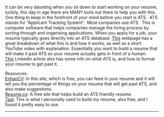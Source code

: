 It can be very daunting when you sit down to start working on your resume, luckily, this day in age there are MANY tools out there to help you with this. One thing to keep in the forefront of your mind before you start is ATS.  ATS stands for “Applicant Tracking System”.  Most companies use ATS.  This is computer software that helps companies manage the hiring process by sorting through and organising applications. When you apply for a job, your resume typically goes directly into an ATS database. [This](https://www.jobscan.co/blog/ats-resume/#:~:text=ATS%20stands%20for%20%E2%80%9Capplicant%20tracking,directly%20into%20an%20ATS%20database.) webpage has a great breakdown of what this is and how it works, as well as a short YouTube video with explanation. Essentially you want to build a resume that will make it past ATS so your resume actually gets in front of a human. \
[This](https://premium.linkedin.com/content/premium/global/en_us/index/jobsearch/articles/the-easy-how-to-guide-for-formatting-resumes-for-applicant-tracking-systems) LinkedIn article also has some info on what ATS is, and how to format your resume to get past it.

Resources:\
[EnhanCV](https://enhancv.com/resources/resume-checker/): In this site, which is free, you can feed in your resume and it will tell you the percentage of things on your resume that will get past ATS, and also make suggestions.\
[Resume.co](http://resume.co): A free site that helps build an ATS friendly resume.\
[Teal](https://www.tealhq.com/): This is what I personally used to build my resume, also free, and I found it pretty easy to use.

****
